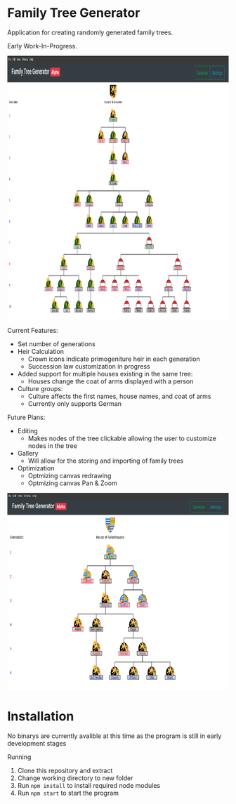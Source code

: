 # Family Tree Generator
<p>Application for creating randomly generated family trees.</p>
<p>Early Work-In-Progress.</p>
<p align="center">
  <img width="1000" height="600" src="docs/screen1.png"></a>
</p>

Current Features:
- Set number of generations
- Heir Calculation
  - Crown icons indicate primogeniture heir in each generation
  - Succession law customization in progress
- Added support for multiple houses existing in the same tree:
  - Houses change the coat of arms displayed with a person
- Culture groups:
  - Culture affects the first names, house names, and coat of arms
  - Currently only supports German

Future Plans:
- Editing
  - Makes nodes of the tree clickable allowing the user to customize nodes in the tree
- Gallery
  - Will allow for the storing and importing of family trees
- Optimization
  - Optmizing canvas redrawing
  - Optmizing canvas Pan & Zoom
<p align="center">
  <img width="1000" height="450" src="docs/screen2.png"></a>
</p>

# Installation
No binarys are currently avalible at this time as the program is still in early development stages

Running
1. Clone this repository and extract
2. Change working directory to new folder
3. Run ```npm install``` to install required node modules
4. Run ```npm start``` to start the program

